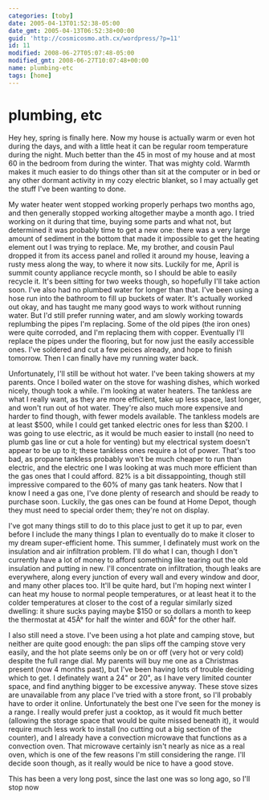 ```yaml
---
categories: [toby]
date: 2005-04-13T01:52:38-05:00
date_gmt: 2005-04-13T06:52:38+00:00
guid: 'http://cosmicosmo.ath.cx/wordpress/?p=11'
id: 11
modified: 2008-06-27T05:07:48-05:00
modified_gmt: 2008-06-27T10:07:48+00:00
name: plumbing-etc
tags: [home]
---
```


plumbing, etc
=============

Hey hey, spring is finally here.  Now my house is actually warm or even hot during the days, and with a little heat it can be regular room temperature during the night.  Much better than the 45 in most of my house and at most 60 in the bedroom from during the winter.  That was mighty cold.  Warmth makes it much easier to do things other than sit at the computer or in bed or any other dormant activity in my cozy electric blanket, so I may actually get the stuff I've been wanting to done.

My water heater went stopped working properly perhaps two months ago, and then generally stopped working altogether maybe a month ago.  I tried working on it during that time, buying some parts and what not, but determined it was probably time to get a new one:  there was a very large amount of sediment in the bottom that made it impossible to get the heating element out I was trying to replace.  Me, my brother, and cousin Paul dropped it from its access panel and rolled it around my house, leaving a rusty mess along the way, to where it now sits.  Luckily for me, April is summit county appliance recycle month, so I should be able to easily recycle it.  It's been sitting for two weeks though, so hopefully I'll take action soon.  I've also had no plumbed water for longer than that.  I've been using a hose run into the bathroom to fill up buckets of water.  It's actually worked out okay, and has taught me many good ways to work without running water.  But I'd still prefer running water, and am slowly working towards replumbing the pipes I'm replacing.  Some of the old pipes (the iron ones) were quite corroded, and I'm replacing them with copper.  Eventually I'll replace the pipes under the flooring, but for now just the easily accessible ones.  I've soldered and cut a few peices already, and hope to finish tomorrow.  Then I can finally have my running water back.

Unfortunately, I'll still be without hot water.  I've been taking showers at my parents.  Once I boiled water on the stove for washing dishes, which worked nicely, though took a while.  I'm looking at water heaters.  The tankless are what I really want, as they are more efficient, take up less space, last longer, and won't run out of hot water.  They're also much more expensive and harder to find though, with fewer models available.  The tankless models are at least $500, while I could get tanked electric ones for less than $200.  I was going to use electric, as it would be much easier to install (no need to plumb gas line or cut a hole for venting) but my electrical system doesn't appear to be up to it; these tankless ones require a lot of power.  That's too bad, as propane tankless probably won't be much cheaper to run than electric, and the electric one I was looking at was much more efficient than the gas ones that I could afford.  82% is a bit dissappointing, though still impressive compared to the 60% of many gas tank heaters.  Now that I know I need a gas one, I've done plenty of research and should be ready to purchase soon.  Luckily, the gas ones can be found at Home Depot, though they must need to special order them; they're not on display.

I've got many things still to do to this place just to get it up to par, even before I include the many things I plan to eventually do to make it closer to my dream super-efficient home.  This summer, I definately must work on the insulation and air infiltration problem.  I'll do what I can, though I don't currently have a lot of money to afford something like tearing out the old insulation and putting in new.  I'll concentrate on infiltration, though leaks are everywhere, along every junction of every wall and every window and door, and many other places too.  It'll be quite hard, but I'm hoping next winter I can heat my house to normal people temperatures, or at least heat it to the colder temperatures at closer to the cost of a regular similarly sized dwelling:  it shure sucks paying maybe $150 or so dollars a month to keep the thermostat at 45Â° for half the winter and 60Â° for the other half.

I also still need a stove.  I've been using a hot plate and camping stove, but neither are quite good enough:  the pan slips off the camping stove very easily, and the hot plate seems only be on or off (very hot or very cold) despite the full range dial.  My parents will buy me one as a Christmas present (now 4 months past), but I've been having lots of trouble deciding which to get.  I definately want a 24" or 20", as I have very limited counter space, and find anything bigger to be excessive anyway.  These stove sizes are unavailable from any place I've tried with a store front, so I'll probably have to order it online.   Unfortunately the best one I've seen for the money is a range.  I really would prefer just a cooktop, as it would fit much better (allowing the storage space that would be quite missed beneath it), it would require much less work to install (no cutting out a big section of the counter), and I already have a convection microwave that functions as a convection oven.  That microwave certainly isn't nearly as nice as a real oven, which is one of the few reasons I'm still considering the range.  I'll decide soon though, as it really would be nice to have a good stove.

This has been a very long post, since the last one was so long ago, so I'll stop now
